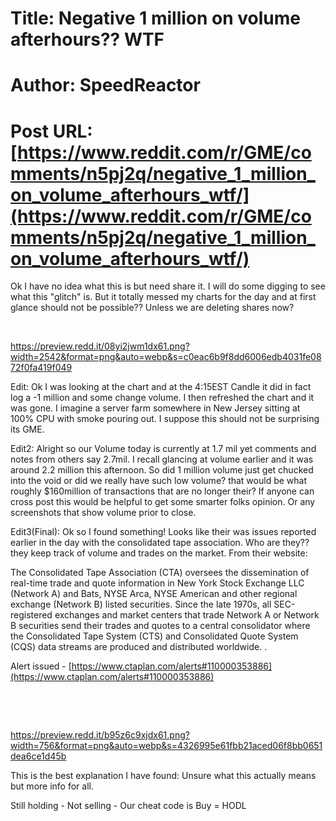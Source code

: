 # Title: Negative 1 million on volume afterhours?? WTF
# Author: SpeedReactor
# Post URL: [https://www.reddit.com/r/GME/comments/n5pj2q/negative_1_million_on_volume_afterhours_wtf/](https://www.reddit.com/r/GME/comments/n5pj2q/negative_1_million_on_volume_afterhours_wtf/)


Ok I have no idea what this is but need share it. I will do some digging to see what this "glitch" is. But it totally messed my charts for the day and at first glance should not be possible?? Unless we are deleting shares now?

&#x200B;

https://preview.redd.it/08yi2jwm1dx61.png?width=2542&format=png&auto=webp&s=c0eac6b9f8dd6006edb4031fe0872f0fa419f049

Edit: Ok I was looking at the chart and at the 4:15EST Candle it did in fact log a -1 million and some change volume. I then refreshed the chart and it was gone. I imagine a server farm somewhere in New Jersey sitting at 100% CPU with smoke pouring out. I suppose this should not be surprising its GME.

Edit2: Alright so our Volume today is currently at 1.7 mil yet comments and notes from others say 2.7mil. I recall glancing at volume earlier and it was around 2.2 million this afternoon. So did 1 million volume just get chucked into the void or did we really have such low volume? that would be what roughly $160million of transactions that are no longer their? If anyone can cross post this would be helpful to get some smarter folks opinion. Or any screenshots that show volume prior to close.

Edit3(Final): Ok so I found something! Looks like their was issues reported earlier in the day with the consolidated tape association. Who are they?? they keep track of volume and trades on the market. From their website:

The Consolidated Tape Association (CTA) oversees the dissemination of real-time trade and quote information in New York Stock Exchange LLC (Network A) and Bats, NYSE Arca, NYSE American and other regional exchange (Network B) listed securities. Since the late 1970s, all SEC-registered exchanges and market centers that trade Network A or Network B securities send their trades and quotes to a central consolidator where the Consolidated Tape System (CTS) and Consolidated Quote System (CQS) data streams are produced and distributed worldwide. . 

Alert issued - [https://www.ctaplan.com/alerts#110000353886](https://www.ctaplan.com/alerts#110000353886) 

&#x200B;

&#x200B;

https://preview.redd.it/b95z6c9xjdx61.png?width=756&format=png&auto=webp&s=4326995e61fbb21aced06f8bb0651dea6ce1d45b

This is the best explanation I have found: Unsure what this actually means but more info for all.

Still holding - Not selling - Our cheat code is Buy = HODL
